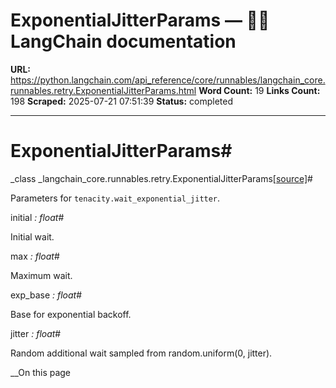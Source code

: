 # ExponentialJitterParams — 🦜🔗 LangChain  documentation

**URL:** https://python.langchain.com/api_reference/core/runnables/langchain_core.runnables.retry.ExponentialJitterParams.html
**Word Count:** 19
**Links Count:** 198
**Scraped:** 2025-07-21 07:51:39
**Status:** completed

---

# ExponentialJitterParams\#

_class _langchain\_core.runnables.retry.ExponentialJitterParams[\[source\]](https://python.langchain.com/api_reference/_modules/langchain_core/runnables/retry.html#ExponentialJitterParams)\#     

Parameters for `tenacity.wait_exponential_jitter`.

initial _: float_\#     

Initial wait.

max _: float_\#     

Maximum wait.

exp\_base _: float_\#     

Base for exponential backoff.

jitter _: float_\#     

Random additional wait sampled from random.uniform\(0, jitter\).

__On this page